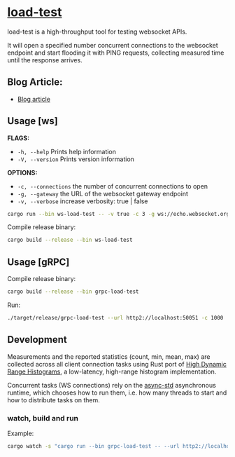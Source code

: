 # [load-test](https://github.com/fbielejec/ws-load-test)

load-test is a high-throughput tool for testing websocket APIs.

It will open a specified number concurrent connections to the websocket endpoint and start flooding it with PING requests, collecting measured time until the response arrives.

## Blog Article:

* [Blog article](https://www.blog.nodrama.io/rust-websocket/)

## Usage [ws]

**FLAGS:**
- `-h, --help`      Prints help information
- `-V, --version`   Prints version information

**OPTIONS:**
- `-c, --connections`   the number of concurrent connections to open
- `-g, --gateway`       the URL of the websocket gateway endpoint
- `-v, --verbose`       increase verbosity: true | false

```bash
cargo run --bin ws-load-test -- -v true -c 3 -g ws://echo.websocket.org
```

Compile release binary:
```bash
cargo build --release --bin ws-load-test
```

## Usage [gRPC]

Compile release binary:
```bash
cargo build --release --bin grpc-load-test
```

Run:
```bash
./target/release/grpc-load-test --url http2://localhost:50051 -c 1000
```

## Development

Measurements and the reported statistics (count, min, mean, max) are collected across all client connection tasks using Rust port of
[High Dynamic Range Histograms](https://github.com/HdrHistogram/HdrHistogram_rust), a low-latency, high-range histogram implementation.

Concurrent tasks (WS connections) rely on the [async-std](https://github.com/async-rs/async-std) asynchronous runtime, which chooses how to run them, i.e. how many threads to start and how to distribute tasks on them.

### watch, build and run

Example:

```bash
cargo watch -s "cargo run --bin grpc-load-test -- --url http2://localhost:50051 -v debug -c 10"
```
